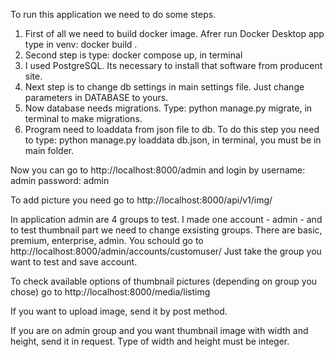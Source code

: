 To run this application we need to do some steps.
1. First of all we need to build docker image. Afrer run Docker Desktop app type in venv: docker build .
2. Second step is type: docker compose up, in terminal
3. I used PostgreSQL. Its necessary to install that software from producent site.
4. Next step is to change db settings in main settings file. Just change parameters in DATABASE to yours.
5. Now database needs migrations. Type: python manage.py migrate, in terminal to make migrations.
6. Program need to loaddata from json file to db. To do this step you need to type: python manage.py loaddata db.json, in terminal,
you must be in main folder.

Now you can go to http://localhost:8000/admin and login by username: admin password: admin

To add picture you need go to http://localhost:8000/api/v1/img/

In application admin are 4 groups to test. I made one account - admin - and 
to test thumbnail part we need to change exsisting groups.
There are basic, premium, enterprise, admin. You schould go to http://localhost:8000/admin/accounts/customuser/ Just take the group you want to test and save account.


To check available options of thumbnail pictures (depending on group you chose) go to http://localhost:8000/media/listimg

If you want to upload image, send it by post method.

If you are on admin group and you want thumbnail image with width and height, send it in request.
Type of width and height must be integer.


